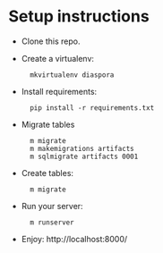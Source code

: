 # Setup instructions

* Clone this repo.
* Create a virtualenv:

        mkvirtualenv diaspora

* Install requirements:

        pip install -r requirements.txt

* Migrate tables
	
	    m migrate
	    m makemigrations artifacts
	    m sqlmigrate artifacts 0001

* Create tables:

        m migrate

* Run your server:

        m runserver

* Enjoy: http://localhost:8000/